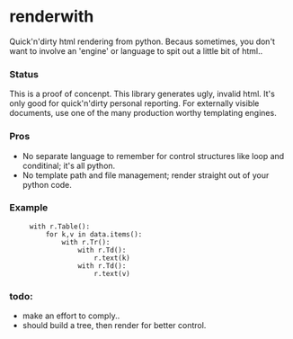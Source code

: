 renderwith
==========

Quick'n'dirty html rendering from python. Becaus sometimes, you don't want to involve an 'engine' or language to spit out a little bit of html..

### Status

This is a proof of concenpt. This library generates ugly, invalid html. 
It's only good for quick'n'dirty personal reporting.  For externally visible documents, use one of the many production worthy templating engines.

### Pros

* No separate language to remember for control structures like loop and conditinal; it's all python.
* No template path and file management; render straight out of your python code.

### Example

         with r.Table():
             for k,v in data.items():
                 with r.Tr():
                     with r.Td():
                         r.text(k)
                     with r.Td():
                         r.text(v)
### todo:
* make an effort to comply..
* should build a tree, then render for better control.

